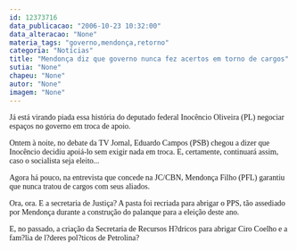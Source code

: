 ```yaml
---
id: 12373716
data_publicacao: "2006-10-23 10:32:00"
data_alteracao: "None"
materia_tags: "governo,mendonça,retorno"
categoria: "Notícias"
title: "Mendonça diz que governo nunca fez acertos em torno de cargos"
sutia: "None"
chapeu: "None"
autor: "None"
imagem: "None"
---
```

<p><P><FONT face=Verdana>Já está virando piada essa história do deputado federal Inocêncio Oliveira (PL) negociar espaços no governo em troca de apoio.</FONT></P></p>
<p><P><FONT face=Verdana>Ontem à noite, no debate da TV Jornal, Eduardo Campos (PSB) chegou a dizer que Inocêncio decidiu apoiá-lo sem exigir nada em troca. E, certamente, continuará assim, caso o socialista seja eleito...</FONT></P></p>
<p><P><FONT face=Verdana>Agora há pouco, na entrevista que concede na JC/CBN, Mendonça Filho (PFL) garantiu que nunca tratou de cargos com seus aliados.</FONT></P></p>
<p><P><FONT face=Verdana>Ora, ora. E a secretaria de Justiça? A pasta foi recriada para abrigar o PPS, tão assediado por Mendonça durante a construção do palanque para a eleição deste ano.</FONT></P></p>
<p><P><FONT face=Verdana>E, no passado, a criação da Secretaria de Recursos H?dricos para abrigar Ciro Coelho e a fam?lia de l?deres pol?ticos de Petrolina?</FONT></P> </p>

